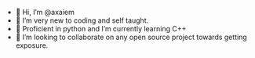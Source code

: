 - 👋 Hi, I’m @axaiem
- 👀 I’m very new to coding and self taught. 
- 🌱 Proficient in python and I’m currently learning C++
- 💞️ I’m looking to collaborate on any open source project towards getting exposure.

<!---
axaiem/axaiem is a ✨ special ✨ repository because its `README.md` (this file) appears on your GitHub profile.
You can click the Preview link to take a look at your changes.
--->
